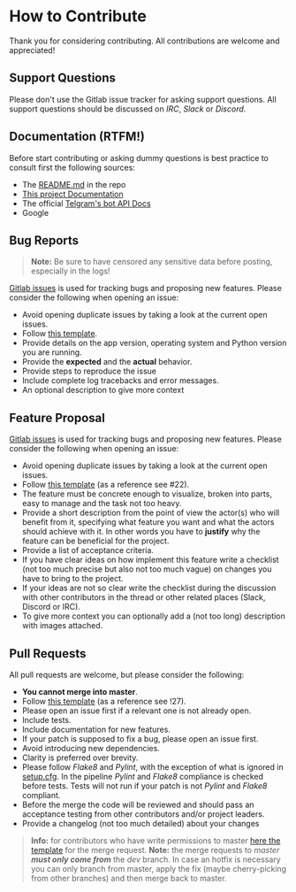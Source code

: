 # How to Contribute

Thank you for considering contributing. All contributions are welcome and appreciated!

## Support Questions

Please don't use the Gitlab issue tracker for asking support questions. All support questions should be discussed on _IRC_, _Slack_ or _Discord_.

## Documentation (RTFM!)

Before start contributing or asking dummy questions is best practice to consult first the following sources:

+ The [README.md](https://gitlab.com/meliurwen/feedgram/-/blob/develop/README.md) in the repo
+ [This project Documentation](https://meliurwen.gitlab.io/feedgram/)
+ The official [Telgram's bot API Docs](https://core.telegram.org/bots/api)
+ Google

## Bug Reports

> **Note:** Be sure to have censored any sensitive data before posting, especially in the logs!

[Gitlab issues](https://gitlab.com/meliurwen/feedgram/-/issues/) is used for tracking bugs and proposing new features. Please consider the following when opening an issue:

+ Avoid opening duplicate issues by taking a look at the current open issues.
+ Follow [this template](https://gitlab.com/meliurwen/feedgram/-/raw/develop/.gitlab/issue_templates/ISSUE-BUG.md).
+ Provide details on the app version, operating system and Python version you are running.
+ Provide the **expected** and the **actual** behavior.
+ Provide steps to reproduce the issue
+ Include complete log tracebacks and error messages.
+ An optional description to give more context

## Feature Proposal

[Gitlab issues](https://gitlab.com/meliurwen/feedgram/-/issues/) is used for tracking bugs and proposing new features. Please consider the following when opening an issue:

+ Avoid opening duplicate issues by taking a look at the current open issues.
+ Follow [this template](https://gitlab.com/meliurwen/feedgram/-/raw/develop/.gitlab/issue_templates/ISSUE-FEATURE.md) (as a reference see #22).
+ The feature must be concrete enough to visualize, broken into parts, easy to manage and the task not too heavy.
+ Provide a short description from the point of view the actor(s) who will benefit from it, specifying what feature you want and what the actors should achieve with it. In other words you have to **justify** why the feature can be beneficial for the project.
+ Provide a list of acceptance criteria.
+ If you have clear ideas on how implement this feature write a checklist (not too much precise but also not too much vague) on changes you have to bring to the project.
+ If your ideas are not so clear write the checklist during the discussion with other contributors in the thread or other related places (Slack, Discord or IRC).
+ To give more context you can optionally add a (not too long) description with images attached.

## Pull Requests

All pull requests are welcome, but please consider the following:

+ **You cannot merge into master**.
+ Follow [this template](https://gitlab.com/meliurwen/feedgram/-/raw/develop/.gitlab/merge_templates/MERGE-DEV.md) (as a reference see !27).
+ Please open an issue first if a relevant one is not already open.
+ Include tests.
+ Include documentation for new features.
+ If your patch is supposed to fix a bug, please open an issue first.
+ Avoid introducing new dependencies.
+ Clarity is preferred over brevity.
+ Please follow _Flake8_ and _Pylint_, with the exception of what is ignored in [setup.cfg](https://gitlab.com/meliurwen/feedgram/-/blob/develop/setup.cfg). In the pipeline _Pylint_ and _Flake8_ compliance is checked before tests. Tests will not run if your patch is not _Pylint_ and _Flake8_ compliant.
+ Before the merge the code will be reviewed and should pass an acceptance testing from other contributors and/or project leaders.
+ Provide a changelog (not too much detailed) about your changes

> **Info:** for contributors who have write permissions to master [here the template](https://gitlab.com/meliurwen/feedgram/-/raw/develop/.gitlab/merge_templates/MERGE-MASTER.md) for the merge request.
> **Note:** the merge requests to _master_ **_must only come from_** the _dev_ branch. In case an hotfix is necessary you can only branch from master, apply the fix (maybe cherry-picking from other branches) and then merge back to master.
